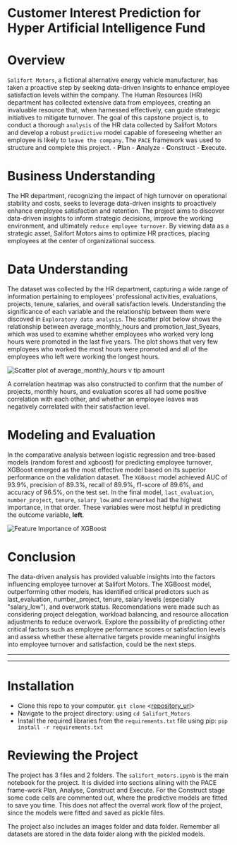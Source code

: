 # **Customer Interest Prediction for Hyper Artificial Intelligence Fund**
# Overview
`Salifort Motors`, a fictional alternative energy vehicle manufacturer, has taken a proactive step by seeking data-driven insights to enhance employee satisfaction levels within the company. The Human Resources (HR) department has collected extensive data from employees, creating an invaluable resource that, when harnessed effectively, can guide strategic initiatives to mitigate turnover. The goal of this capstone project is, to conduct a thorough `analysis` of the HR data collected by Salifort Motors and develop a robust `predictive` model capable of foreseeing whether an employee is likely to `leave the company`. The `PACE` framework was used to structure and complete this project. - **P**lan - **A**nalyze - **C**onstruct - **E**xecute.

# Business Understanding
The HR department, recognizing the impact of high turnover on operational stability and costs, seeks to leverage data-driven insights to proactively enhance employee satisfaction and retention. The project aims to discover data-driven insights to inform strategic decisions, improve the working environment, and ultimately `reduce employee turnover`. By viewing data as a strategic asset, Salifort Motors aims to optimize HR practices, placing employees at the center of organizational success.

# Data Understanding
The dataset was collected by the HR department, capturing a wide range of information pertaining to employees' professional activities, evaluations, projects, tenure, salaries, and overall satisfaction levels. Understanding the significance of each variable and the relationship between them were discoved in `Exploratory data analysis`. The scatter plot below shows the relationship between average_monthly_hours and promotion_last_5years, which was used to examine whether employees who worked very long hours were promoted in the last five years. The plot shows that very few employees who worked the most hours were promoted and all of the employees who left were working the longest hours.

![Scatter plot of average_monthly_hours v tip amount](images/hours_promotion.png)

A correlation heatmap was also constructed to confirm that the number of projects, monthly hours, and evaluation scores all had some positive correlation with each other, and whether an employee leaves was negatively correlated with their satisfaction level.

# Modeling and Evaluation
In the comparative analysis between logistic regression and tree-based models (random forest and xgboost) for predicting employee turnover, XGBoost emerged as the most effective model based on its superior performance on the validation dataset. The `XGBoost` model achieved AUC of 93.9%, precision of 89.3%, recall of 89.9%, f1-score of 89.6%, and accuracy of 96.5%, on the test set. In the final model, `last_evaluation`, `number_project`, `tenure`, `salary_low` and `overworked` had the highest importance, in that order. These variables were most helpful in predicting the outcome variable, **left**.


![Feature Importance of XGBoost](images/feature_importance.png)

# Conclusion
The data-driven analysis has provided valuable insights into the factors influencing employee turnover at Salifort Motors. The XGBoost model, outperforming other models, has identified critical predictors such as last_evaluation, number_project, tenure, salary levels (especially "salary_low"), and overwork status. Recomendations were made such as considering project delegation, workload balancing, and resource allocation adjustments to reduce overwork. Explore the possibility of predicting other critical factors such as employee performance scores or satisfaction levels and assess whether these alternative targets provide meaningful insights into employee turnover and satisfaction, could be the next steps.

----
----

# Installation
- Clone this repo to your computer. `git clone` <[repository_url](https://github.com/farahdahir/Salifort_Motors)>
- Navigate to the project directory: using `cd Salifort_Motors`
- Install the required libraries from the `requirements.txt` file using pip: `pip install -r requirements.txt`

# Reviewing the Project
The project has 3 files and 2 folders. The `salifort_motors.ipynb` is the main notebook for the project. It is divided into sections alining with the PACE frame-work Plan, Analyse, Construct and Execute. For the Construct stage some code cells are commented out, where the predictive models are fitted to save you time. This does not affect the overral work flow of the project, since the models were fitted and saved as pickle files.

The project also includes an images folder and data folder. Remember all datasets are stored in the data folder along with the pickled models.
